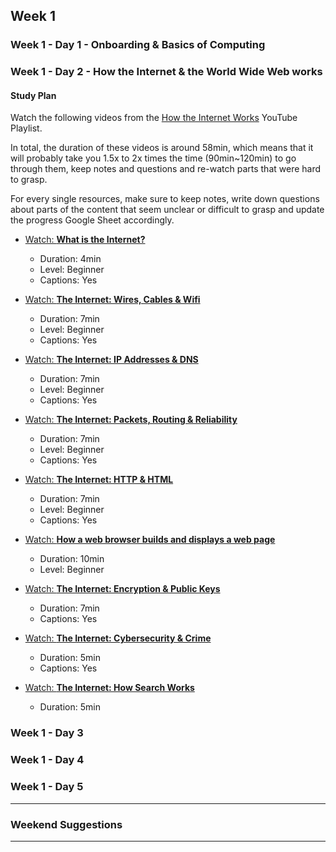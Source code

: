 ## Week 1

### Week 1 - Day 1 - Onboarding & Basics of Computing

### Week 1 - Day 2 - How the Internet & the World Wide Web works

#### Study Plan

Watch the following videos from the [How the Internet Works](https://www.youtube.com/playlist?list=PLzdnOPI1iJNfMRZm5DDxco3UdsFegvuB7) YouTube Playlist.

In total, the duration of these videos is around 58min, which means that it will probably take you 1.5x to 2x times the time (90min~120min) to go through them, keep notes and questions and re-watch parts that were hard to grasp.

For every single resources, make sure to keep notes, write down questions about parts of the content that seem unclear or difficult to grasp and update the progress Google Sheet accordingly.

- [Watch: **What is the Internet?**](https://www.youtube.com/watch?v=Dxcc6ycZ73M)
  - Duration: 4min
  - Level: Beginner
  - Captions: Yes

- [Watch: **The Internet: Wires, Cables & Wifi**](https://www.youtube.com/watch?v=ZhEf7e4kopM)
  - Duration: 7min
  - Level: Beginner
  - Captions: Yes

- [Watch: **The Internet: IP Addresses & DNS**](https://www.youtube.com/watch?v=5o8CwafCxnU)
  - Duration: 7min
  - Level: Beginner
  - Captions: Yes

- [Watch: **The Internet: Packets, Routing & Reliability**](https://www.youtube.com/watch?v=AYdF7b3nMto)
  - Duration: 7min
  - Level: Beginner
  - Captions: Yes

- [Watch: **The Internet: HTTP & HTML**](https://www.youtube.com/watch?v=kBXQZMmiA4s)
  - Duration: 7min
  - Level: Beginner
  - Captions: Yes

- [Watch: **How a web browser builds and displays a web page**](https://www.youtube.com/watch?v=DuSURHrZG6I)
  - Duration: 10min
  - Level: Beginner

- [Watch: **The Internet: Encryption & Public Keys**](https://www.youtube.com/watch?v=ZghMPWGXexs)
  - Duration: 7min
  - Captions: Yes

- [Watch: **The Internet: Cybersecurity & Crime**](https://www.youtube.com/watch?v=AuYNXgO_f3Y)
  - Duration: 5min
  - Captions: Yes

- [Watch: **The Internet: How Search Works**](https://www.youtube.com/watch?v=LVV_93mBfSU)
  - Duration: 5min

### Week 1 - Day 3 

### Week 1 - Day 4

### Week 1 - Day 5

---

### Weekend Suggestions

---

